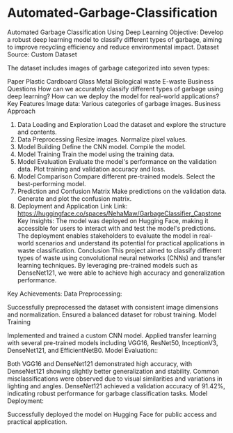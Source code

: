 # Automated-Garbage-Classification
Automated Garbage Classification Using Deep Learning
Objective:
Develop a robust deep learning model to classify different types of garbage, aiming to improve recycling efficiency and reduce environmental impact.
Dataset
Source: Custom Dataset

The dataset includes images of garbage categorized into seven types:

Paper
Plastic
Cardboard
Glass
Metal
Biological waste
E-waste
Business Questions
How can we accurately classify different types of garbage using deep learning?
How can we deploy the model for real-world applications?
Key Features
Image data: Various categories of garbage images.
Business Approach
1. Data Loading and Exploration
Load the dataset and explore the structure and contents.
2. Data Preprocessing
Resize images.
Normalize pixel values.
3. Model Building
Define the CNN model.
Compile the model.
4. Model Training
Train the model using the training data.
5. Model Evaluation
Evaluate the model's performance on the validation data.
Plot training and validation accuracy and loss.
6. Model Comparison
Compare different pre-trained models.
Select the best-performing model.
7. Prediction and Confusion Matrix
Make predictions on the validation data.
Generate and plot the confusion matrix.
8. Deployment and Application Link
Link: https://huggingface.co/spaces/NehaMaw/GarbageClassifier_Capstone
Key Insights:
The model was deployed on Hugging Face, making it accessible for users to interact with and test the model's predictions. The deployment enables stakeholders to evaluate the model in real-world scenarios and understand its potential for practical applications in waste classification.
Conclusion
This project aimed to classify different types of waste using convolutional neural networks (CNNs) and transfer learning techniques. By leveraging pre-trained models such as DenseNet121, we were able to achieve high accuracy and generalization performance.

Key Achievements:
Data Preprocessing:

Successfully preprocessed the dataset with consistent image dimensions and normalization.
Ensured a balanced dataset for robust training.
Model Training

Implemented and trained a custom CNN model.
Applied transfer learning with several pre-trained models including VGG16, ResNet50, InceptionV3, DenseNet121, and EfficientNetB0.
Model Evaluation::

Both VGG16 and DenseNet121 demonstrated high accuracy, with DenseNet121 showing slightly better generalization and stability.
Common misclassifications were observed due to visual similarities and variations in lighting and angles.
DenseNet121 achieved a validation accuracy of 91.42%, indicating robust performance for garbage classification tasks.
Model Deployment:

Successfully deployed the model on Hugging Face for public access and practical application.
